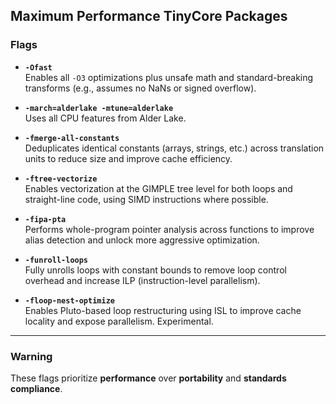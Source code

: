 ## Maximum Performance TinyCore Packages

### Flags

- **`-Ofast`**  
  Enables all `-O3` optimizations plus unsafe math and standard-breaking transforms (e.g., assumes no NaNs or signed overflow).

- **`-march=alderlake -mtune=alderlake`**  
  Uses all CPU features from Alder Lake.

- **`-fmerge-all-constants`**  
  Deduplicates identical constants (arrays, strings, etc.) across translation units to reduce size and improve cache efficiency.

- **`-ftree-vectorize`**  
  Enables vectorization at the GIMPLE tree level for both loops and straight-line code, using SIMD instructions where possible.

- **`-fipa-pta`**  
  Performs whole-program pointer analysis across functions to improve alias detection and unlock more aggressive optimization.

- **`-funroll-loops`**  
  Fully unrolls loops with constant bounds to remove loop control overhead and increase ILP (instruction-level parallelism).

- **`-floop-nest-optimize`**  
  Enables Pluto-based loop restructuring using ISL to improve cache locality and expose parallelism. Experimental.

---

### Warning

These flags prioritize **performance** over **portability** and **standards compliance**.
